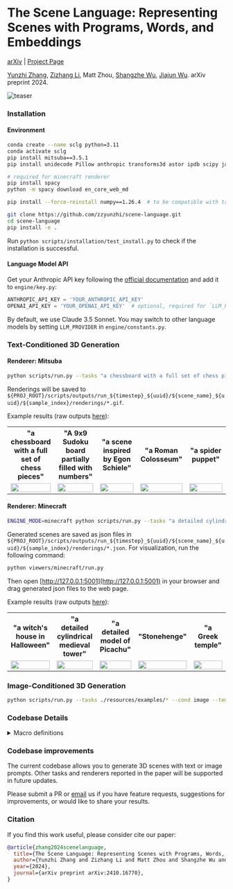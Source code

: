 # The Scene Language: Representing Scenes with Programs, Words, and Embeddings

[arXiv](https://arxiv.org/abs/2410.16770) | [Project Page](https://ai.stanford.edu/~yzzhang/projects/scene-language/)

[Yunzhi Zhang](https://cs.stanford.edu/~yzzhang), [Zizhang Li](https://kyleleey.github.io/), Matt Zhou, [Shangzhe Wu](https://elliottwu.com/), [Jiajun Wu](https://jiajunwu.com/). arXiv preprint 2024.

![teaser](resources/assets/representation.png)

### Installation

#### Environment

```bash
conda create --name sclg python=3.11
conda activate sclg
pip install mitsuba==3.5.1
pip install unidecode Pillow anthropic transforms3d astor ipdb scipy jaxtyping imageio tqdm

# required for minecraft renderer
pip install spacy
python -m spacy download en_core_web_md

pip install --force-reinstall numpy==1.26.4  # to be compatible with transforms3d

git clone https://github.com/zzyunzhi/scene-language.git
cd scene-language
pip install -e .
```

Run `python scripts/installation/test_install.py` to check if the installation is successful. 

#### Language Model API
Get your Anthropic API key following the [official documentation](https://docs.anthropic.com/en/api/getting-started#accessing-the-api)
and add it to `engine/key.py`:
```python
ANTHROPIC_API_KEY = 'YOUR_ANTHROPIC_API_KEY'
OPENAI_API_KEY = 'YOUR_OPENAI_API_KEY'  # optional, required for `LLM_PROVIDER='gpt'`
```
By default, we use Claude 3.5 Sonnet. You may switch to other language models by setting `LLM_PROVIDER` in `engine/constants.py`.


### Text-Conditioned 3D Generation

#### Renderer: Mitsuba

```bash
python scripts/run.py --tasks "a chessboard with a full set of chess pieces" 
```
Renderings will be saved to `${PROJ_ROOT}/scripts/outputs/run_${timestep}_${uuid}/${scene_name}_${uuid}/${sample_index}/renderings/*.gif`. 

Example results (raw outputs [here](resources/results/mitsuba)):

<table>
<tr>
<th width="20%">"a chessboard with a full set of chess pieces"</th>
<th width="20%">"A 9x9 Sudoku board partially filled with numbers"</th>
<th width="20%">"a scene inspired by Egon Schiele"</th>
<th width="20%">"a Roman Colosseum"</th>
<th width="20%">"a spider puppet"</th>
</tr>
<tr>
<td><img src="resources/results/mitsuba/a_chessboard_with_a_full_set_of_chess_pieces_f44954b0-838f-5dd5-8379-2f0edff77400/1/renderings/exposed_chessboard_with_pieces_rover_background_rendering_traj.gif" width="100%"></td>
<td><img src="resources/results/mitsuba/A_9x9_Sudoku_board_partially_filled_with_numbers_8eccefdc-5835-56dc-85b4-b98006013597/2/renderings/exposed_sudoku_board_rover_background_rendering_traj.gif" width="100%"></td>
<td><img src="resources/results/mitsuba/a_scene_inspired_by_Egon_Schiele_72beffd6-1531-5700-894f-f86bb06b7b30/0/renderings/exposed_schiele_composition_rover_background_rendering_traj.gif" width="100%"></td>
<td><img src="resources/results/mitsuba/Roman_Colosseum_2640d6cf-75e7-5440-b4c4-e072884ef6b3/3/renderings/exposed_roman_colosseum_rover_background_rendering_traj.gif" width="100%"></td>
<td><img src="resources/results/mitsuba/a_spider_puppet_24f4f0f9-7b54-5eac-a54f-1cd06d97a043/0/renderings/exposed_spider_puppet_rover_background_rendering_traj.gif" width="100%"></td>
</tr>
</table>

#### Renderer: Minecraft

```bash
ENGINE_MODE=minecraft python scripts/run.py --tasks "a detailed cylindrical medieval tower"
```
Generated scenes are saved as json files in `${PROJ_ROOT}/scripts/outputs/run_${timestep}_${uuid}/${scene_name}_${uuid}/${sample_index}/renderings/*.json`.
For visualization, run the following command:
```bash
python viewers/minecraft/run.py
```
Then open [http://127.0.0.1:5001](http://127.0.0.1:5001) in your browser
and drag generated json files to the web page.

Example results (raw outputs [here](resources/results/minecraft)):

<table>
<tr>
<th width="20%">"a witch's house in Halloween"</th>
<th width="20%">"a detailed cylindrical medieval tower"</th>
<th width="20%">"a detailed model of Picachu"</th>
<th width="20%">"Stonehenge"</th>
<th width="20%">"a Greek temple"</th>
</tr>
<tr>
<td><img src="resources/results/minecraft-screenshots/witch.gif" width="100%"></td>
<td><img src="resources/results/minecraft-screenshots/medieval.gif" width="100%"></td>
<td><img src="resources/results/minecraft-screenshots/pikachu.png" width="100%"></td>
<td><img src="resources/results/minecraft-screenshots/stonehenge.png" width="100%"></td>
<td><img src="resources/results/minecraft-screenshots/greek.png" width="100%"></td>
</tr>
</table>


### Image-Conditioned 3D Generation
```bash
python scripts/run.py --tasks ./resources/examples/* --cond image --temperature 0.8
```


### Codebase Details

<details>
<summary>Macro definitions</summary>


The following table lists helper functions defined in [this](scripts/outputs/stubgen/20241020-145124-exposed-calc/header.pyi) file  in accordance with expressions defined in the domain-specific language (DSL) (Tables 2 and 5 of the paper):

| Implementation | DSL |
|----------------------|----------------|
| `register`           | `bind`         |
| `library_call`       | `call`         |
| `primitive_call`     | `call`         |
| `loop`               | `union-loop`   |
| `concat_shapes`      | `union`        |
| `transform_shape`    | `transform`    |
| `rotation_matrix`    | `rotation`     |
| `translation_matrix` | `translate`    |
| `scale_matrix`       | `scale`        |
| `reflection_matrix`  | `reflect`      |
| `compute_shape_center` | `compute-shape-center` |
| `compute_shape_min`  | `compute-shape-min` |
| `compute_shape_max`  | `compute-shape-max` |
| `compute_shape_sizes` | `compute-shape-sizes` |


</details>


### Codebase improvements

The current codebase allows you to generate 3D scenes with text or image prompts. 
Other tasks and renderers reported in the paper will be supported in future updates. 

Please submit a PR or [email](mailto:yzzhang@cs.stanford.edu) us
if you have feature requests, suggestions for improvements, or would like to share your results.

### Citation

If you find this work useful, please consider cite our paper:

```bibtex
@article{zhang2024scenelanguage,
  title={The Scene Language: Representing Scenes with Programs, Words, and Embeddings},
  author={Yunzhi Zhang and Zizhang Li and Matt Zhou and Shangzhe Wu and Jiajun Wu},
  year={2024},
  journal={arXiv preprint arXiv:2410.16770},
}
```
